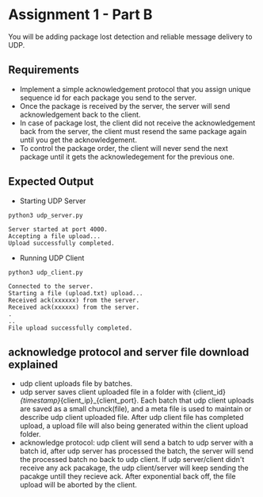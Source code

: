 # Assignment 1 - Part B

You will be adding package lost detection and reliable message delivery to UDP.

## Requirements

* Implement a simple acknowledgement protocol that you assign unique sequence id for each package you send to the server.
* Once the package is received by the server, the server will send acknowledgement back to the client.
* In case of package lost, the client did not receive the acknowledgement back from the server, the client must resend the same package again until you get the acknowledgement.
* To control the package order, the client will never send the next package until it gets the acknowledegement for the previous one.

## Expected Output

* Starting UDP Server

```
python3 udp_server.py

Server started at port 4000.
Accepting a file upload...
Upload successfully completed.
```

* Running UDP Client

```
python3 udp_client.py

Connected to the server.
Starting a file (upload.txt) upload...
Received ack(xxxxxx) from the server.
Received ack(xxxxxx) from the server.
.
..
File upload successfully completed.
```

## acknowledge protocol and server file download explained

* udp client uploads file by batches.
* udp server saves client uploaded file in a folder with {client_id}_{timestamp}_{client_ip}_{client_port}.
Each batch that udp client uploads are saved as a small chunck(file), and a meta file is used to maintain 
or describe udp client uploaded file. After udp client file has completed upload, a upload file will also
being generated within the client upload folder.
* acknowledge protocol: udp client will send a batch to udp server with a batch id, after udp server has processed
the batch, the server will send the processed batch no back to udp client. If udp server/client didn't receive any ack
pacakage, the udp client/server will keep sending the pacakge untill they recieve ack. After exponential back off, the file
upload will be aborted by the client.